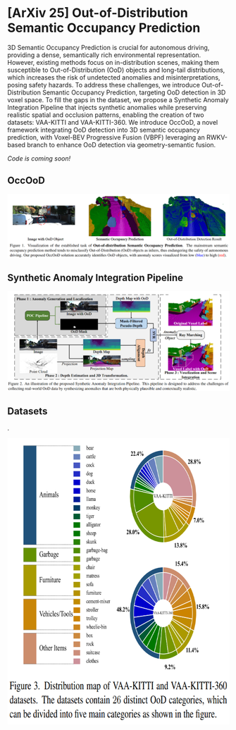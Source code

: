 # [ArXiv 25] Out-of-Distribution Semantic Occupancy Prediction
3D Semantic Occupancy Prediction is crucial for autonomous driving, providing a dense, semantically rich environmental representation. However, existing methods focus on in-distribution scenes, making them susceptible to Out-of-Distribution (OoD) objects and long-tail distributions, which increases the risk of undetected anomalies and misinterpretations, posing safety hazards. To address these challenges, we introduce Out-of-Distribution Semantic Occupancy Prediction, targeting OoD detection in 3D voxel space. To fill the gaps in the dataset, we propose a Synthetic Anomaly Integration Pipeline that injects synthetic anomalies while preserving realistic spatial and occlusion patterns, enabling the creation of two datasets:
VAA-KITTI and VAA-KITTI-360. We introduce OccOoD, a novel framework integrating OoD detection into 3D semantic occupancy prediction, with Voxel-BEV Progressive Fusion (VBPF) leveraging an RWKV-based branch to enhance
OoD detection via geometry-semantic fusion.

*Code is coming soon!*
## OccOoD
![visualization](https://github.com/7uHeng/OccOoD/blob/main/asserts/Visualization.png)
## Synthetic Anomaly Integration Pipeline
![Synthetic Anomaly Integration Pipeline](https://github.com/7uHeng/OccOoD/blob/main/asserts/Pipeline.png)
## Datasets
.<div align=center><img src="https://github.com/7uHeng/OccOoD/blob/main/asserts/Distribution.png" width="698" height="651" /></div>
